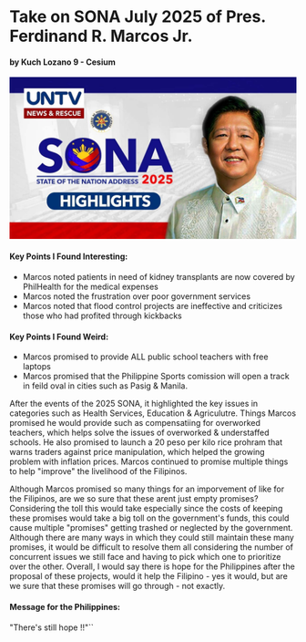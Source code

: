 
# Take on SONA July 2025 of Pres. Ferdinand R. Marcos Jr.
#### by Kuch Lozano 9 - Cesium
![alt text](sona2025.jpg)

#### Key Points I Found Interesting:
- Marcos noted patients in need of kidney transplants are now covered by PhilHealth for the medical expenses
- Marcos noted the frustration over poor government services
- Marcos noted that flood control projects are ineffective and criticizes those who had profited through kickbacks

#### Key Points I Found Weird:
- Marcos promised to provide ALL public school teachers with free laptops 
- Marcos promised that the Philippine Sports comission will open a track in feild oval in cities such as Pasig & Manila. 

After the events of the 2025 SONA, it highlighted the key issues in categories such as Health Services, Education & Agriculutre. Things Marcos promised he would provide such as compensatiing for overworked teachers, which helps solve the issues of overworked & understaffed schools. He also promised to launch a 20 peso per kilo rice prohram that warns traders against price manipulation, which helped the growing problem with inflation prices. Marcos continued to promise multiple things to help "improve" the livelihood of the Filipinos. 

Although Marcos promised so many things for an imporvement of like for the Filipinos, are we so sure that these arent just empty promises? Considering the toll this would take especially since the costs of keeping these promises would take a big toll on the government's funds, this could cause multiple "promises" getting trashed or neglected by the government. Although there are many ways in which they could still maintain these many promises, it would be difficult to resolve them all considering the number of concurrent issues we still face and having to pick which one to prioritize over the other. Overall, I would say there is hope for the Philippines after the proposal of these projects, would it help the Filipino - yes it would, but are we sure that these promises will go through - not exactly. 

#### Message for the Philippines:
"There's still hope !!"``